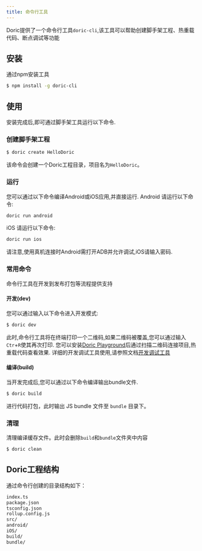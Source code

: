 ```yaml
---
title: 命令行工具
---
```

Doric提供了一个命令行工具`doric-cli`,该工具可以帮助创建脚手架工程、热重载代码、断点调试等功能

## 安装
通过npm安装工具
``` bash
$ npm install -g doric-cli
```
## 使用
安装完成后,即可通过脚手架工具运行以下命令.

### 创建脚手架工程
```bash
$ doric create HelloDoric
```
该命令会创建一个Doric工程目录，项目名为`HelloDoric`。
### 运行
您可以通过以下命令编译Android或iOS应用,并直接运行.
Android 请运行以下命令:
```bash
doric run android
```
iOS 请运行以下命令:
```bash
doric run ios
```
请注意,使用真机连接时Android需打开ADB并允许调试,iOS请输入密码.
### 常用命令
命令行工具在开发到发布打包等流程提供支持
#### 开发(dev)
您可以通过输入以下命令进入开发模式:
```bash
$ doric dev
```
此时,命令行工具将在终端打印一个二维码,如果二维码被覆盖,您可以通过输入`Ctr`+`R`使其再次打印.
您可以安装[Doric Playground](https://www.pgyer.com/0Pfu)后通过扫描二维码连接项目,热重载代码查看效果.
详细的开发调试工具使用,请参照文档[开发调试工具](./devkit.html)
#### 编译(build)
当开发完成后,您可以通过以下命令编译输出bundle文件.
```bash
$ doric build
```
进行代码打包，此时输出 JS bundle 文件至 `bundle` 目录下。
### 清理
清理编译缓存文件。此时会删除`build`和`bundle`文件夹中内容
```bash
$ doric clean
```
## Doric工程结构
通过命令行创建的目录结构如下：
```bash
index.ts
package.json
tsconfig.json
rollup.config.js
src/
android/
iOS/
build/
bundle/
```
